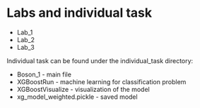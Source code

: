 # Labs and individual task
 - Lab_1
 - Lab_2
 - Lab_3
 
Individual task can be found under the individual_task directory:
 - Boson_1 - main file
 - XGBoostRun - machine learning for classification problem
 - XGBoostVisualize - visualization of the model
 - xg_model_weighted.pickle - saved model
